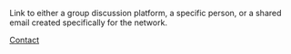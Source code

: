 Link to either a group discussion platform, a specific person, or a shared email created specifically for the network.

<a href="mailto:someone@example.com" class="green">Contact</a>
